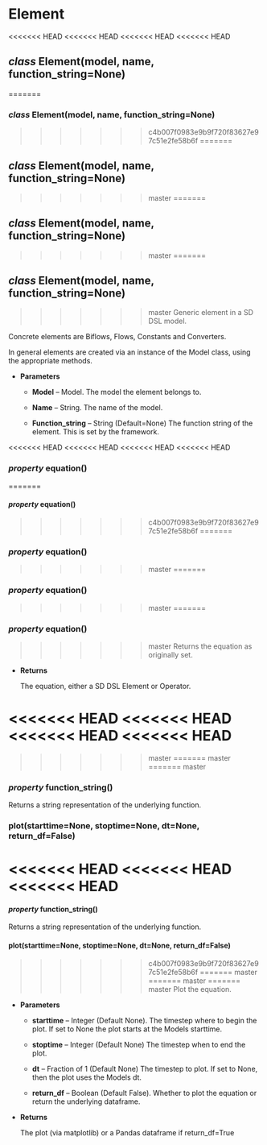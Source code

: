 # Element


<<<<<<< HEAD
<<<<<<< HEAD
<<<<<<< HEAD
<<<<<<< HEAD
## _class_ Element(model, name, function_string=None)
=======
### _class_ Element(model, name, function_string=None)
>>>>>>> c4b007f0983e9b9f720f83627e97c51e2fe58b6f
=======
## _class_ Element(model, name, function_string=None)
>>>>>>> master
=======
## _class_ Element(model, name, function_string=None)
>>>>>>> master
=======
## _class_ Element(model, name, function_string=None)
>>>>>>> master
Generic element in a SD DSL model.

Concrete elements are Biflows, Flows, Constants and Converters.

In general elements are created via an instance of the Model class, using the appropriate methods.


* **Parameters**

    
    * **Model** – Model.
    The model the element belongs to.


    * **Name** – String.
    The name of the model.


    * **Function_string** – String (Default=None)
    The function string of the element. This is set by the framework.



<<<<<<< HEAD
<<<<<<< HEAD
<<<<<<< HEAD
<<<<<<< HEAD
### _property_ equation()
=======
#### _property_ equation()
>>>>>>> c4b007f0983e9b9f720f83627e97c51e2fe58b6f
=======
### _property_ equation()
>>>>>>> master
=======
### _property_ equation()
>>>>>>> master
=======
### _property_ equation()
>>>>>>> master
Returns the equation as originally set.


* **Returns**

    The equation, either a SD DSL Element or Operator.

<<<<<<< HEAD
<<<<<<< HEAD
<<<<<<< HEAD
<<<<<<< HEAD
=======
>>>>>>> master
=======
>>>>>>> master
=======
>>>>>>> master
### _property_ function_string()
Returns a string representation of the underlying function.


### plot(starttime=None, stoptime=None, dt=None, return_df=False)
<<<<<<< HEAD
<<<<<<< HEAD
<<<<<<< HEAD
=======


#### _property_ function_string()
Returns a string representation of the underlying function.


#### plot(starttime=None, stoptime=None, dt=None, return_df=False)
>>>>>>> c4b007f0983e9b9f720f83627e97c51e2fe58b6f
=======
>>>>>>> master
=======
>>>>>>> master
=======
>>>>>>> master
Plot the equation.


* **Parameters**

    
    * **starttime** – Integer (Default None).
    The timestep where to begin the plot. If set to None the plot starts at the Models starttime.


    * **stoptime** – Integer (Default None)
    The timestep when to end the plot.


    * **dt** – Fraction of 1 (Default None)
    The timestep to plot. If set to None, then the plot uses the Models dt.


    * **return_df** – Boolean (Default False).
    Whether to plot the equation or return the underlying dataframe.



* **Returns**

    The plot (via matplotlib) or a Pandas dataframe if return_df=True
